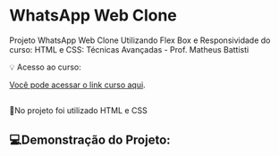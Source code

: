 # WhatsApp Web Clone
Projeto WhatsApp Web Clone Utilizando Flex Box e Responsividade do curso: HTML e CSS: Técnicas Avançadas - Prof. Matheus Battisti

💡 Acesso ao curso:

[Você pode acessar o link curso aqui](https://www.udemy.com/course/html5-e-css3-tecnicas-avancadas-com-flexbox-e-3-projetos/).

##
📌No projeto foi utilizado HTML e CSS

##

## 💻Demonstração do Projeto:
